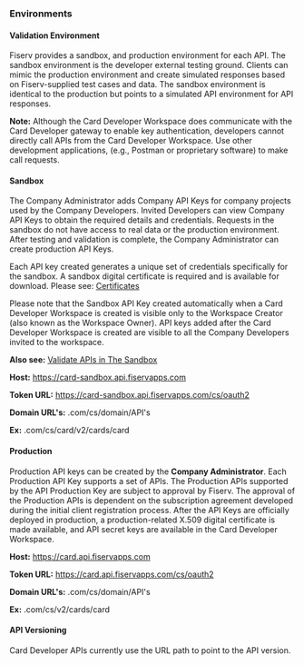 ### Environments

#### Validation Environment
Fiserv provides a sandbox, and production environment for each API. The sandbox environment is the developer external testing ground. Clients can mimic the production environment and create simulated responses based on Fiserv-supplied test cases and data. The sandbox environment is identical to the production but points to a simulated API environment for API responses. 

**Note:** Although the Card Developer Workspace does communicate with the Card Developer gateway to enable key authentication, developers cannot directly call APIs from the Card Developer Workspace. Use other development applications, (e.g., Postman or proprietary software) to make call requests.

 

#### Sandbox
The Company Administrator adds Company API Keys for company projects used by the Company Developers. Invited Developers can view Company API Keys to obtain the required details and credentials. Requests in the sandbox do not have access to real data or the production environment. After testing and validation is complete, the Company Administrator can create production API Keys.

Each API key created generates a unique set of credentials specifically for the sandbox. A sandbox digital certificate is required and is available for download. Please see: [Certificates](?path=/docs/gettingstarted/certificates.md)

Please note that the Sandbox API Key created automatically when a Card Developer Workspace is created is visible only to the Workspace Creator (also known as the Workspace Owner). API keys added after the Card Developer Workspace is created are visible to all the Company Developers invited to the workspace.   

**Also see:** [Validate APIs in The Sandbox](?path=/docs/gettingstarted/validate-apis-in-sandbox.md)

**Host:** https://card-sandbox.api.fiservapps.com

**Token URL:** https://card-sandbox.api.fiservapps.com/cs/oauth2

**Domain URL's:** .com/cs/domain/API's

**Ex:** .com/cs/card/v2/cards/card

 
#### Production
Production API keys can be created by the **Company Administrator**. Each Production API Key supports a set of APIs. The Production APIs supported by the API Production Key are subject to approval by Fiserv. The approval of the Production APIs is dependent on the subscription agreement developed during the initial client registration process.
After the API Keys are officially deployed in production, a production-related X.509 digital certificate is made available, and API secret keys are available in the Card Developer Workspace.

**Host:** https://card.api.fiservapps.com

**Token URL:** https://card.api.fiservapps.com/cs/oauth2

**Domain URL's:** .com/cs/domain/API's

**Ex:** .com/cs/v2/cards/card
 
#### API Versioning
Card Developer APIs currently use the URL path to point to the API version.

